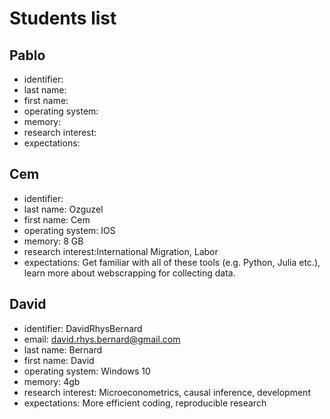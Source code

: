 # Students list

## Pablo

- identifier:
- last name: 
- first name:  
- operating system:  
- memory: 
- research interest: 
- expectations: 


## Cem

- identifier:
- last name: Ozguzel
- first name: Cem
- operating system: IOS
- memory: 8 GB
- research interest:International Migration, Labor
- expectations: Get familiar with all of these tools (e.g. Python, Julia etc.), learn more about webscrapping for collecting data.

## David

- identifier: DavidRhysBernard
- email: david.rhys.bernard@gmail.com
- last name: Bernard
- first name:  David
- operating system: Windows 10 
- memory: 4gb
- research interest: Microeconometrics, causal inference, development 
- expectations: More efficient coding, reproducible research
